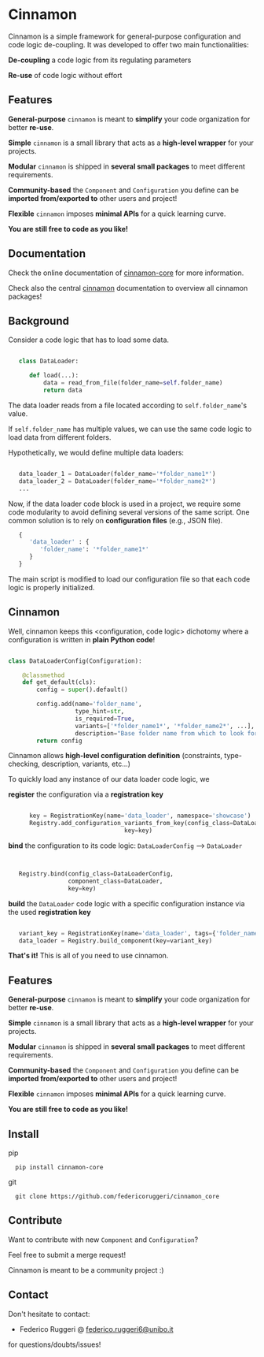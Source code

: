 # Cinnamon

Cinnamon is a simple framework for general-purpose configuration and code logic de-coupling.
It was developed to offer two main functionalities:

**De-coupling**
   a code logic from its regulating parameters

**Re-use**
   of code logic without effort

## Features

**General-purpose**
   ``cinnamon`` is meant to **simplify** your code organization for better **re-use**.

**Simple**
   ``cinnamon`` is a small library that acts as a **high-level wrapper** for your projects.

**Modular**
   ``cinnamon`` is shipped in **several small packages** to meet different requirements.

**Community-based**
   the ``Component`` and ``Configuration`` you define can be **imported from/exported to** other users and project!

**Flexible**
   ``cinnamon`` imposes **minimal APIs** for a quick learning curve.

**You are still free to code as you like!**

## Documentation

Check the online documentation of [cinnamon-core](https://nlp-unibo.github.io/cinnamon_core/) for more information.

Check also the central [cinnamon](https://nlp-unibo.github.io/cinnamon/) documentation to overview all cinnamon packages!

## Background

Consider a code logic that has to load some data.

```python

   class DataLoader:

      def load(...):
          data = read_from_file(folder_name=self.folder_name)
          return data
```

The data loader reads from a file located according to ``self.folder_name``'s value.

If ``self.folder_name`` has multiple values, we can use the same code logic to load data from different folders.

Hypothetically, we would define multiple data loaders:

```python

   data_loader_1 = DataLoader(folder_name='*folder_name1*')
   data_loader_2 = DataLoader(folder_name='*folder_name2*')
   ...
```

Now, if the data loader code block is used in a project, we require some code modularity to avoid
defining several versions of the same script.
One common solution is to rely on **configuration files** (e.g., JSON file).

```python
   {
      'data_loader' : {
         'folder_name': '*folder_name1*'
      }
   }
```

The main script is modified to load our configuration file so that each code logic is properly initialized.


## Cinnamon

Well, cinnamon keeps this <configuration, code logic> dichotomy where a configuration is written in **plain Python code**!

```python

class DataLoaderConfig(Configuration):

    @classmethod
    def get_default(cls):
        config = super().default()

        config.add(name='folder_name',
                   type_hint=str,
                   is_required=True,
                   variants=['*folder_name1*', '*folder_name2*', ...],
                   description="Base folder name from which to look for data files.")
        return config
```

Cinnamon allows **high-level configuration definition** (constraints, type-checking, description, variants, etc...)

To quickly load any instance of our data loader code logic, we

**register**
   the configuration via a **registration key**

```python

      key = RegistrationKey(name='data_loader', namespace='showcase')
      Registry.add_configuration_variants_from_key(config_class=DataLoaderConfig,
                                 key=key)
```

**bind**
   the configuration to its code logic: ``DataLoaderConfig`` --> ``DataLoader``

   ```python


      Registry.bind(config_class=DataLoaderConfig,
                    component_class=DataLoader,
                    key=key)
   ```

**build**
   the ``DataLoader`` code logic with a specific configuration instance via the used **registration key**

   ```python

      variant_key = RegistrationKey(name='data_loader', tags={'folder_name=*folder_name1*'}, namespace='showcase')
      data_loader = Registry.build_component(key=variant_key)
   ```


**That's it!** This is all of you need to use cinnamon.


## Features

**General-purpose**
   ``cinnamon`` is meant to **simplify** your code organization for better **re-use**.

**Simple**
   ``cinnamon`` is a small library that acts as a **high-level wrapper** for your projects.

**Modular**
   ``cinnamon`` is shipped in **several small packages** to meet different requirements.

**Community-based**
   the ``Component`` and ``Configuration`` you define can be **imported from/exported to** other users and project!

**Flexible**
   ``cinnamon`` imposes **minimal APIs** for a quick learning curve.



**You are still free to code as you like!**

## Install


pip

      pip install cinnamon-core

git

      git clone https://github.com/federicoruggeri/cinnamon_core


## Contribute

Want to contribute with new ``Component`` and ``Configuration``?

Feel free to submit a merge request!

Cinnamon is meant to be a community project :)


## Contact

Don't hesitate to contact:
- Federico Ruggeri @ [federico.ruggeri6@unibo.it](mailto:federico.ruggeri6@unibo.it)

for questions/doubts/issues!